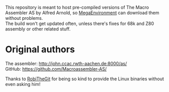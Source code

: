 This repository is meant to host pre-compiled versions of The Macro Assembler AS by Alfred Arnold, so [MegaEnvironment](https://github.com/Franklin0770/megaenvironment) can download them without problems.  
The build won't get updated often, unless there's fixes for 68k and Z80 assembly or other related stuff.

# Original authors
The assembler: http://john.ccac.rwth-aachen.de:8000/as/  
GitHub: https://github.com/Macroassembler-AS/  

Thanks to [RobiTheGit](https://github.com/RobiTheGit) for being so kind to provide the Linux binaries without even asking him!
